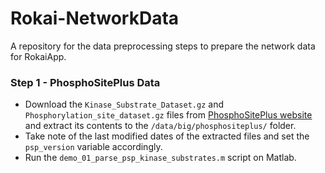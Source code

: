 # Rokai-NetworkData
A repository for the data preprocessing steps to prepare the network data for RokaiApp.

### Step 1 - PhosphoSitePlus Data
- Download the ``Kinase_Substrate_Dataset.gz`` and ``Phosphorylation_site_dataset.gz`` files from [PhosphoSitePlus website](https://www.phosphosite.org/staticDownloads) and extract its contents to the ``/data/big/phosphositeplus/`` folder. 
- Take note of the last modified dates of the extracted files and set the ``psp_version`` variable accordingly.
- Run the ``demo_01_parse_psp_kinase_substrates.m`` script on Matlab. 
